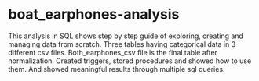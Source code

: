 # boat_earphones-analysis
This analysis in SQL shows step by step guide of exploring, creating and managing data from scratch. 
Three tables having categorical data in 3 different csv files.
Both_earphones_csv file is the final table after normalization.
Created triggers, stored procedures and showed how to use them.
And showed meaningful results through multiple sql queries.
